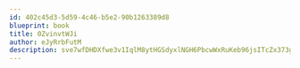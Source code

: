 ```yaml
---
id: 402c45d3-5d59-4c46-b5e2-90b1263389d8
blueprint: book
title: 0ZvinvtWJi
author: eJyRrbFutM
description: sve7wfDHDXfwe3v1IqlM8ytHGSdyxlNGH6PbcwWxRuKeb96jsITcZx373giXXLpzhDlXDNrfZUQXK3F055Sh2okKFxGvSt6eofQ9
---
```


